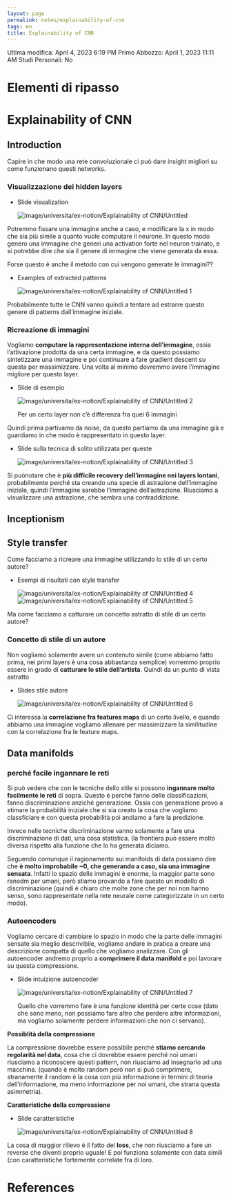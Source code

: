 ```yaml
---
layout: page
permalink: notes/explainability-of-cnn
tags: en
title: Explainability of CNN
---
```


Ultima modifica: April 4, 2023 6:19 PM
Primo Abbozzo: April 1, 2023 11:11 AM
Studi Personali: No

# Elementi di ripasso

# Explainability of CNN

## Introduction

Capire in che modo una rete convoluzionale ci può dare insight migliori su come funzionano questi networks.

### Visualizzazione dei hidden layers

- Slide visualization

    <img src="/images/notes/image/universita/ex-notion/Explainability of CNN/Untitled.png" alt="image/universita/ex-notion/Explainability of CNN/Untitled">


Potremmo fissare una immagine anche a caso, e modificare la x in modo che sia più simile a quanto vuole computare il neurone. In questo modo genero una immagine che generi una activation forte nel neuron trainato, e si potrebbe dire che sia il genere di immagine che viene generata da essa.

Forse questo è anche il metodo con cui vengono generate le immagini??

- Examples of extracted patterns

    <img src="/images/notes/image/universita/ex-notion/Explainability of CNN/Untitled 1.png" alt="image/universita/ex-notion/Explainability of CNN/Untitled 1">


Probabilmente tutte le CNN vanno quindi a tentare ad estrarre questo genere di patterns dall’immagine iniziale.

### Ricreazione di immagini

Vogliamo **computare la rappresentazione interna dell’immagine**, ossia l’attivazione prodotta da una certa immagine, e da questo possiamo sintetizzare una immagine e poi continuare a fare gradient descent su questa per massimizzare. Una volta al minimo dovremmo avere l’immagine migliore per questo layer.

- Slide di esempio

    <img src="/images/notes/image/universita/ex-notion/Explainability of CNN/Untitled 2.png" alt="image/universita/ex-notion/Explainability of CNN/Untitled 2">

    Per un certo layer non c’è differenza fra quei 6 immagini


Quindi prima partivamo da noise, da questo partiamo da una immagine già e guardiamo in che modo è rappresentato in questo layer.

- Slide sulla tecnica di solito utilizzata per queste

    <img src="/images/notes/image/universita/ex-notion/Explainability of CNN/Untitled 3.png" alt="image/universita/ex-notion/Explainability of CNN/Untitled 3">


Si puònotare che è **più difficile recovery dell’immagine nei layers lontani**, probabilmente perché sta creando una specie di astrazione dell’immagine iniziale, quindi l’immagine sarebbe l’immagine dell’astrazione. Riusciamo a visualizzare una astrazione, che sembra una contraddizione.

## Inceptionism

## Style transfer

Come facciamo a ricreare una immagine utilizzando lo stile di un certo autore?

- Esempi di risultati con style transfer

    <img src="/images/notes/image/universita/ex-notion/Explainability of CNN/Untitled 4.png" alt="image/universita/ex-notion/Explainability of CNN/Untitled 4">

    <img src="/images/notes/image/universita/ex-notion/Explainability of CNN/Untitled 5.png" alt="image/universita/ex-notion/Explainability of CNN/Untitled 5">


Ma come facciamo a catturare un concetto astratto di stile di un certo autore?

### Concetto di stile di un autore

Non vogliamo solamente avere un contenuto simile (come abbiamo fatto prima, nei primi layers è una cosa abbastanza semplice) vorremmo proprio essere in grado di **catturare lo stile dell’artista**. Quindi da un punto di vista astratto

- Slides stile autore

    <img src="/images/notes/image/universita/ex-notion/Explainability of CNN/Untitled 6.png" alt="image/universita/ex-notion/Explainability of CNN/Untitled 6">


Ci interessa la **correlazione fra features maps** di un certo livello, e quando abbiamo una immagine vogliamo allenare per massimizzare la similitudine con la correlazione fra le feature maps.

## Data manifolds

### perché facile ingannare le reti

Si può vedere che con le tecniche dello stile si possono **ingannare molto facilmente le reti** di sopra. Questo è perché fanno delle classificazioni, fanno discriminazione anziché generazione. Ossia con generazione provo a stimare la probabilità iniziale che si sia creato la cosa che vogliamo classficiare e con questa probabilità poi andiamo a fare la predizione.

Invece nelle tecniche discriminazione vanno solamente a fare una discriminazione di dati, una cosa statistica. (la frontiera può essere molto diversa rispetto alla funzione che lo ha generata diciamo.

Seguendo comunque il ragionamento sui manifolds di data possiamo dire che **è molto improbabile ~0, che generando a caso, sia una immagine sensata**. Infatti lo spazio delle immagini è enorme, la maggior parte sono ranodm per umani, però stiamo provando a fare questo un modello di discriminazione (quindi è chiaro che molte zone che per noi non hanno senso, sono rappresentate nella rete neurale come categorizzate in un certo modo).

### Autoencoders

Vogliamo cercare di cambiare lo spazio in modo che la parte delle immagini sensate sia meglio descrivibile, vogliamo andare in pratica a creare una descrizione compatta di quello che vogliamo analizzare. Con gli autoencoder andremo proprio a **comprimere il data manifold** e poi lavorare su questa compressione.

- Slide intuizione autoencoder

    <img src="/images/notes/image/universita/ex-notion/Explainability of CNN/Untitled 7.png" alt="image/universita/ex-notion/Explainability of CNN/Untitled 7">

    Quello che vorremmo fare è una funzione identità per certe cose (dato che sono meno, non possiamo fare altro che perdere altre informazioni, ma vogliamo solamente perdere informazioni che non ci servano).


**Possiblità della compressione**

La compressione dovrebbe essere possibile perché **stiamo cercando regolarità nel data**, cosa che ci dovrebbe essere perché noi umani riusciamo a riconoscere questi pattern, non riusciamo ad insegnarlo ad una macchina. (quando è molto random però non si può comprimere, stranamente il random è la cosa con più informazione in termini di teoria dell’informazione, ma meno informazione per noi umani, che strana questa asimmetria).

**Caratteristiche della compressione**

- Slide caratteristiche

    <img src="/images/notes/image/universita/ex-notion/Explainability of CNN/Untitled 8.png" alt="image/universita/ex-notion/Explainability of CNN/Untitled 8">


La cosa di maggior rilievo è il fatto del **loss**, che non riusciamo a fare un reverse che diventi proprio uguale! E poi funziona solamente con data simili (con caratteristiche fortemente correlate fra di loro.



# References